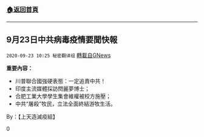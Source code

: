 ###  [:house:返回首頁](https://github.com/ourhimalayas/txt)
---

## 9月23日中共病毒疫情要聞快報
`2020-09-23 10:25 秘密翻译组` [轉載自GNews](https://gnews.org/zh-hant/380104/)

**重要內容：**

- 川普聯合國強硬表態：一定追責中共！
- 印度主流媒體採訪閆麗夢博士；
- 合肥工業大學學生集會維權被校方施壓；
- 中共“屠殺”牧民，立法全面終結游牧生活。




By：【上天造滅疫組】

0
